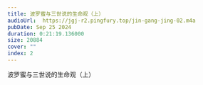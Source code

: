 ```yaml
---
title: 波罗蜜与三世说的生命观（上）
audioUrl:  https://jgj-r2.pingfury.top/jin-gang-jing-02.m4a
pubDate: Sep 25 2024
duration: 0:21:19.136000
size: 20884
cover: ""
index: 2
---
```

波罗蜜与三世说的生命观（上）